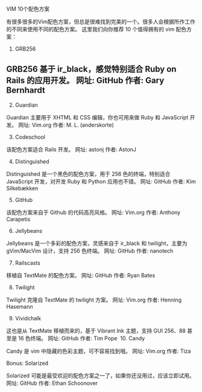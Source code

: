 VIM 10个配色方案


有很多很多的Vim配色方案，但总是很难找到完美的一个。很多人会根据所作工作的不同来使用不同的配色方案。
这里我们向你推荐 10 个值得拥有的 vim 配色方案：
1. GRB256

GRB256 基于 ir_black，感觉特别适合 Ruby on Rails 的应用开发。
网址: GitHub
作者: Gary Bernhardt
----------------------------------------------------------------------------------------------------------------------------------
2. Guardian

Guardian 主要用于 XHTML 和 CSS 编辑，你也可用来做 Ruby 和 JavaScript 开发。
网址: Vim.org
作者: M. L. (anderskorte)

3. Codeschool

该配色方案适合 Rails 开发。
网址: astonj
作者: AstonJ

4. Distinguished

Distinguished 是一个黑色的配色方案，用于 256 色的终端，特别适合 JavaScript 开发，对开发 Ruby 和 Python 应用也不错。
网址: GitHub
作者: Kim Silkebækken

5. GitHub

该配色方案来自于 Github 的代码高亮风格。
网址: Vim.org
作者: Anthony Carapetis

6. Jellybeans

Jellybeans 是一个多彩的配色方案，灵感来自于 ir_black 和 twilight，主要为 gVim/MacVim 设计，支持 256 色终端。
网址: GitHub
作者: nanotech

7. Railscasts

移植自 TextMate 的配色方案。
网址: GitHub
作者: Ryan Bates

8. Twilight

Twilight 克隆自 TextMate 的 twilight 方案。
网址: Vim.org
作者: Henning Hasemann

9. Vividchalk

这也是从 TextMate 移植而来的，基于 Vibrant Ink 主题，支持 GUI 256、88 甚至是 16 色终端。
网址: GitHub
作者: Tim Pope 
10. Candy

Candy 是 vim 中隐藏的色彩主题，可不容易找到哦。
网址: Vim.org
作者: Tiza

Bonus: Solarized

Solarized 可能是最受欢迎的配色方案之一了，如果你还没用过，应该立即试用。
网址: GitHub
作者: Ethan Schoonover

